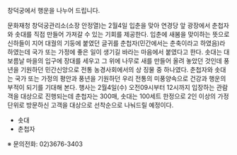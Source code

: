 창덕궁에서 행운을 나누어 드립니다.

문화재청 창덕궁관리소(소장 안정열)는 2월4일 입춘을 맞아 연경당 앞 광장에서 춘첩자와 솟대를 직접 만들어 가져갈 수 있는 기회를 제공한다. 입춘에 새봄을 맞이하는 뜻으로 신하들이 지어 대궐의 기둥에 붙였던 글귀를 춘첩자(민간에서는 춘축이라고 하였음)라 하였는데 국가 또는 가정에 좋은 일이 생기길 바라는 마음에서 붙였다고 한다. 솟대는 대보름날 마을의 입구에 장대를 세우고 그 위에 나무로 새를 만들어 올려 놓았던 것인데 풍년을 기원하던 민간신앙으로 전통 농경사회에서의 상 징물 중 하나였다. 춘첩자와 솟대는 국가 또는 가정의 평안과 풍년을 기원하던 우리 전통의 미풍양속으로 건강과 행운의 부적이 되기를 기대해 본다. 행사는 2월4일(수) 오전09시부터 12시까지 입장하는 관람객을 대상으로 진행되는데 춘첩자는 300매, 솟대는 100세트 한정으로 2인 이상의 가정단위로 방문하신 고객을 대상으로 선착순으로 나눠드릴 예정이다.

- 솟대
- 춘첩자

※ 문의전화: 02)3676-3403